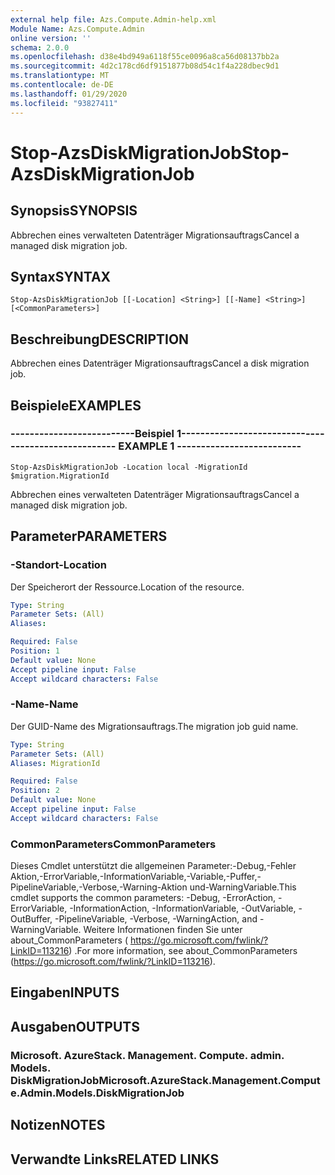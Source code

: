 ```yaml
---
external help file: Azs.Compute.Admin-help.xml
Module Name: Azs.Compute.Admin
online version: ''
schema: 2.0.0
ms.openlocfilehash: d38e4bd949a6118f55ce0096a8ca56d08137bb2a
ms.sourcegitcommit: 4d2c178cd6df9151877b08d54c1f4a228dbec9d1
ms.translationtype: MT
ms.contentlocale: de-DE
ms.lasthandoff: 01/29/2020
ms.locfileid: "93827411"
---
```

# <span data-ttu-id="083e7-101">Stop-AzsDiskMigrationJob</span><span class="sxs-lookup"><span data-stu-id="083e7-101">Stop-AzsDiskMigrationJob</span></span>

## <span data-ttu-id="083e7-102">Synopsis</span><span class="sxs-lookup"><span data-stu-id="083e7-102">SYNOPSIS</span></span>
<span data-ttu-id="083e7-103">Abbrechen eines verwalteten Datenträger Migrationsauftrags</span><span class="sxs-lookup"><span data-stu-id="083e7-103">Cancel a managed disk migration job.</span></span>

## <span data-ttu-id="083e7-104">Syntax</span><span class="sxs-lookup"><span data-stu-id="083e7-104">SYNTAX</span></span>

```
Stop-AzsDiskMigrationJob [[-Location] <String>] [[-Name] <String>] [<CommonParameters>]
```

## <span data-ttu-id="083e7-105">Beschreibung</span><span class="sxs-lookup"><span data-stu-id="083e7-105">DESCRIPTION</span></span>
<span data-ttu-id="083e7-106">Abbrechen eines Datenträger Migrationsauftrags</span><span class="sxs-lookup"><span data-stu-id="083e7-106">Cancel a disk migration job.</span></span>

## <span data-ttu-id="083e7-107">Beispiele</span><span class="sxs-lookup"><span data-stu-id="083e7-107">EXAMPLES</span></span>

### <span data-ttu-id="083e7-108">--------------------------Beispiel 1--------------------------</span><span class="sxs-lookup"><span data-stu-id="083e7-108">-------------------------- EXAMPLE 1 --------------------------</span></span>
```
Stop-AzsDiskMigrationJob -Location local -MigrationId $migration.MigrationId
```

<span data-ttu-id="083e7-109">Abbrechen eines verwalteten Datenträger Migrationsauftrags</span><span class="sxs-lookup"><span data-stu-id="083e7-109">Cancel a managed disk migration job.</span></span>

## <span data-ttu-id="083e7-110">Parameter</span><span class="sxs-lookup"><span data-stu-id="083e7-110">PARAMETERS</span></span>

### <span data-ttu-id="083e7-111">-Standort</span><span class="sxs-lookup"><span data-stu-id="083e7-111">-Location</span></span>
<span data-ttu-id="083e7-112">Der Speicherort der Ressource.</span><span class="sxs-lookup"><span data-stu-id="083e7-112">Location of the resource.</span></span>

```yaml
Type: String
Parameter Sets: (All)
Aliases: 

Required: False
Position: 1
Default value: None
Accept pipeline input: False
Accept wildcard characters: False
```

### <span data-ttu-id="083e7-113">-Name</span><span class="sxs-lookup"><span data-stu-id="083e7-113">-Name</span></span>
<span data-ttu-id="083e7-114">Der GUID-Name des Migrationsauftrags.</span><span class="sxs-lookup"><span data-stu-id="083e7-114">The migration job guid name.</span></span>

```yaml
Type: String
Parameter Sets: (All)
Aliases: MigrationId

Required: False
Position: 2
Default value: None
Accept pipeline input: False
Accept wildcard characters: False
```

### <span data-ttu-id="083e7-115">CommonParameters</span><span class="sxs-lookup"><span data-stu-id="083e7-115">CommonParameters</span></span>
<span data-ttu-id="083e7-116">Dieses Cmdlet unterstützt die allgemeinen Parameter:-Debug,-Fehler Aktion,-ErrorVariable,-InformationVariable,-Variable,-Puffer,-PipelineVariable,-Verbose,-Warning-Aktion und-WarningVariable.</span><span class="sxs-lookup"><span data-stu-id="083e7-116">This cmdlet supports the common parameters: -Debug, -ErrorAction, -ErrorVariable, -InformationAction, -InformationVariable, -OutVariable, -OutBuffer, -PipelineVariable, -Verbose, -WarningAction, and -WarningVariable.</span></span> <span data-ttu-id="083e7-117">Weitere Informationen finden Sie unter about_CommonParameters ( https://go.microsoft.com/fwlink/?LinkID=113216) .</span><span class="sxs-lookup"><span data-stu-id="083e7-117">For more information, see about_CommonParameters (https://go.microsoft.com/fwlink/?LinkID=113216).</span></span>

## <span data-ttu-id="083e7-118">Eingaben</span><span class="sxs-lookup"><span data-stu-id="083e7-118">INPUTS</span></span>

## <span data-ttu-id="083e7-119">Ausgaben</span><span class="sxs-lookup"><span data-stu-id="083e7-119">OUTPUTS</span></span>

### <span data-ttu-id="083e7-120">Microsoft. AzureStack. Management. Compute. admin. Models. DiskMigrationJob</span><span class="sxs-lookup"><span data-stu-id="083e7-120">Microsoft.AzureStack.Management.Compute.Admin.Models.DiskMigrationJob</span></span>

## <span data-ttu-id="083e7-121">Notizen</span><span class="sxs-lookup"><span data-stu-id="083e7-121">NOTES</span></span>

## <span data-ttu-id="083e7-122">Verwandte Links</span><span class="sxs-lookup"><span data-stu-id="083e7-122">RELATED LINKS</span></span>

